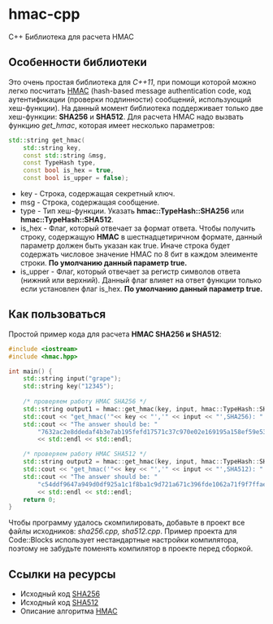 # hmac-cpp
C++ Библиотека для расчета HMAC

## Особенности библиотеки

Это очень простая библиотека для *C++11*, при помощи которой можно легко посчитать [HMAC](https://ru.wikipedia.org/wiki/HMAC) (hash-based message authentication code, код аутентификации (проверки подлинности) сообщений, использующий хеш-функции). 
На данный момент библиотека поддерживает только две хеш-функции: **SHA256** и **SHA512**.
Для расчета HMAC надо вызвать функцию *get_hmac*, которая имеет несколько параметров:

```cpp
std::string get_hmac(
	std::string key, 
	const std::string &msg, 
	const TypeHash type, 
	const bool is_hex = true, 
	const bool is_upper = false);
```

* key - Строка, содержащая секретный ключ.
* msg - Строка, содержащая сообщение.
* type - Тип хеш-функции. Указать **hmac::TypeHash::SHA256** или **hmac::TypeHash::SHA512**.
* is_hex - Флаг, который отвечает за формат ответа. Чтобы получить строку, содержащую **HMAC** в шестнадцетиричном формате, данный параметр должен быть указан как true. Иначе строка будет содержать числовое значение HMAC по 8 бит в каждом элеименте строки. **По умолчанию данный параметр true.**
* is_upper - Флаг, который отвечает за регистр символов ответа (нижний или верхний). Данный флаг влияет на ответ функции только если установлен флаг is_hex. **По умолчанию данный параметр true.**

## Как пользоваться

Простой пример кода для расчета **HMAC SHA256 и SHA512**:

```cpp
#include <iostream>
#include <hmac.hpp>

int main() {
    std::string input("grape");
    std::string key("12345");
    
    /* проверяем работу HMAC SHA256 */
    std::string output1 = hmac::get_hmac(key, input, hmac::TypeHash::SHA256);
    std::cout << "get_hmac('"<< key << "','" << input << "',SHA256): " << output1 << std::endl;
    std::cout << "The answer should be: "
        "7632ac2e8ddedaf4b3e7ab195fefd17571c37c970e02e169195a158ef59e53ca"
        << std::endl << std::endl;

    /* проверяем работу HMAC SHA512 */
    std::string output2 = hmac::get_hmac(key, input, hmac::TypeHash::SHA512);
    std::cout << "get_hmac('"<< key << "','" << input << "',SHA512): " << output2 << std::endl;
    std::cout << "The answer should be: "
        "c54ddf9647a949d0df925a1c1f8ba1c9d721a671c396fde1062a71f9f7ffae5dc10f6be15be63bb0363d051365e23f890368c54828497b9aef2eb2fc65b633e6"
        << std::endl << std::endl;
    return 0;
}
```

Чтобы программу удалось скомпилировать, добавьте в проект все файлы исходников: *sha256.cpp, sha512.cpp*.
Пример проекта для Code::Blocks использует нестандартные настройки компилятора, поэтому не забудьте поменять компилятор в проекте перед сборкой.

## Ссылки на ресурсы

* Исходный код [SHA256](http://www.zedwood.com/article/cpp-sha256-function)
* Исходный код [SHA512](http://www.zedwood.com/article/cpp-sha512-function)
* Описание алгоритма [HMAC](https://ru.wikipedia.org/wiki/HMAC)


